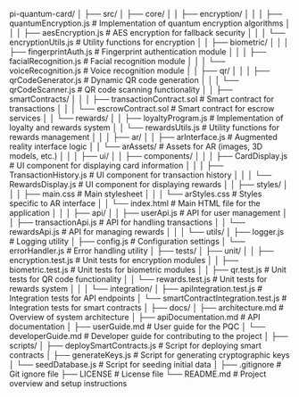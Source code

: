pi-quantum-card/
│
├── src/
│   ├── core/
│   │   ├── encryption/
│   │   │   ├── quantumEncryption.js          # Implementation of quantum encryption algorithms
│   │   │   ├── aesEncryption.js               # AES encryption for fallback security
│   │   │   └── encryptionUtils.js             # Utility functions for encryption
│   │   ├── biometric/
│   │   │   ├── fingerprintAuth.js             # Fingerprint authentication module
│   │   │   ├── facialRecognition.js            # Facial recognition module
│   │   │   └── voiceRecognition.js             # Voice recognition module
│   │   ├── qr/
│   │   │   ├── qrCodeGenerator.js             # Dynamic QR code generation
│   │   │   └── qrCodeScanner.js               # QR code scanning functionality
│   │   ├── smartContracts/
│   │   │   ├── transactionContract.sol         # Smart contract for transactions
│   │   │   └── escrowContract.sol              # Smart contract for escrow services
│   │   └── rewards/
│   │       ├── loyaltyProgram.js               # Implementation of loyalty and rewards system
│   │       └── rewardsUtils.js                 # Utility functions for rewards management
│   │
│   ├── ar/
│   │   ├── arInterface.js                       # Augmented reality interface logic
│   │   └── arAssets/                            # Assets for AR (images, 3D models, etc.)
│   │
│   ├── ui/
│   │   ├── components/
│   │   │   ├── CardDisplay.js                   # UI component for displaying card information
│   │   │   ├── TransactionHistory.js            # UI component for transaction history
│   │   │   └── RewardsDisplay.js                # UI component for displaying rewards
│   │   ├── styles/
│   │   │   ├── main.css                         # Main stylesheet
│   │   │   └── arStyles.css                     # Styles specific to AR interface
│   │   └── index.html                           # Main HTML file for the application
│   │
│   ├── api/
│   │   ├── userApi.js                           # API for user management
│   │   ├── transactionApi.js                    # API for handling transactions
│   │   └── rewardsApi.js                        # API for managing rewards
│   │
│   └── utils/
│       ├── logger.js                            # Logging utility
│       ├── config.js                            # Configuration settings
│       └── errorHandler.js                      # Error handling utility
│
├── tests/
│   ├── unit/
│   │   ├── encryption.test.js                   # Unit tests for encryption modules
│   │   ├── biometric.test.js                    # Unit tests for biometric modules
│   │   ├── qr.test.js                           # Unit tests for QR code functionality
│   │   └── rewards.test.js                      # Unit tests for rewards system
│   │
│   └── integration/
│       ├── apiIntegration.test.js               # Integration tests for API endpoints
│       └── smartContractIntegration.test.js     # Integration tests for smart contracts
│
├── docs/
│   ├── architecture.md                          # Overview of system architecture
│   ├── apiDocumentation.md                      # API documentation
│   ├── userGuide.md                            # User guide for the PQC
│   └── developerGuide.md                        # Developer guide for contributing to the project
│
├── scripts/
│   ├── deploySmartContracts.js                  # Script for deploying smart contracts
│   ├── generateKeys.js                          # Script for generating cryptographic keys
│   └── seedDatabase.js                          # Script for seeding initial data
│
├── .gitignore                                    # Git ignore file
├── LICENSE                                       # License file
└── README.md                                     # Project overview and setup instructions
